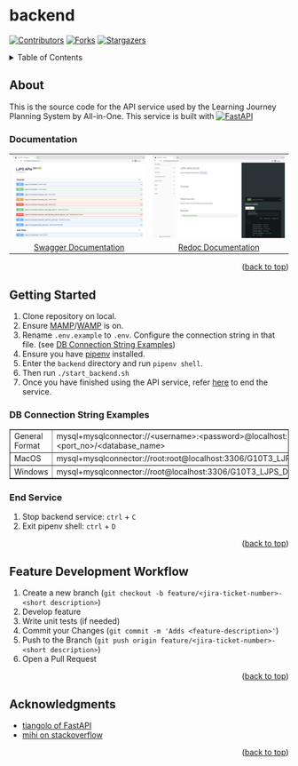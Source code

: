 # backend

<a name="readme-top"></a>

[![Contributors][contributors-shield]][contributors-url]
[![Forks][forks-shield]][forks-url]
[![Stargazers][stars-shield]][stars-url]

<!-- TABLE OF CONTENTS -->
<details>
  <summary>Table of Contents</summary>
  <ol>
    <li>
      <a href="#about">About</a>
      <ul>
        <li><a href="#documentation">Documentation</a></li>
      </ul>
    </li>
    <li>
      <a href="#getting-started">Getting Started</a>
      <ul>
        <li><a href="#db-connection-string-examples">DB Connection String Examples</a></li>
        <li><a href="#end-service">End Service</a></li>
      </ul>
    </li>
    <li><a href="#feature-development-workflow">Feature Development Workflow</a></li>
    <li><a href="#acknowledgments">Acknowledgments</a></li>
  </ol>
</details>



<!-- ABOUT THE PROJECT -->
## About
This is the source code for the API service used by the Learning Journey Planning System by All-in-One. This service is built with <a href="https://fastapi.tiangolo.com/"><img src="https://fastapi.tiangolo.com/img/logo-margin/logo-teal.png" alt="FastAPI" width="88"/></a>

### Documentation
<table>
  <tr>
    <td>
      <a href="http://127.0.0.1:8000/docs">
        <img src="img/swagger-ui.png"/>
      </a>
    </td>
    <td>
      <a href="http://127.0.0.1:8000/docs">
        <img src="img/redoc.png"/>
      </a>
    </td>
  </tr>
  <tr>
    <td style='text-align:center'>
      <a href="http://127.0.0.1:8000/docs">
        Swagger Documentation
      </a>
    </td>
    <td style='text-align:center'>
      <a href="http://127.0.0.1:8000/redoc">
        Redoc Documentation
      </a>
    </td>
  </tr>
</table>

<p align="right">(<a href="#readme-top">back to top</a>)</p>


<!-- GETTING STARTED -->
## Getting Started
1. Clone repository on local.
2. Ensure [MAMP](https://www.mamp.info/en/downloads/)/[WAMP](https://www.wampserver.com/en/download-wampserver-64bits/) is on.
3. Rename `.env.example` to `.env`. Configure the connection string in that file. (see [DB Connection String Examples](#db-connection-string-examples))
4. Ensure you have [pipenv](https://pipenv.pypa.io/en/latest/) installed.
5. Enter the `backend` directory and run `pipenv shell`.
6. Then run `./start_backend.sh`
7. Once you have finished using the API service, refer [here](#end-service) to end the service.
  
### DB Connection String Examples
<table border=1>
  <tr>
    <td>General Format</td>
    <td>mysql+mysqlconnector://&lt;username&gt;:&lt;password&gt;@localhost:&lt;port_no&gt;/&lt;database_name&gt;</td>
  </tr>
  <tr>
    <td>MacOS</td>
    <td>mysql+mysqlconnector://root:root@localhost:3306/G10T3_LJPS_DB</td>
  </tr>
  <tr>
    <td>Windows</td>
    <td>mysql+mysqlconnector://root@localhost:3306/G10T3_LJPS_DB</td>
  </tr>
</table>

### End Service

1. Stop backend service: `ctrl` + `C`
2. Exit pipenv shell: `ctrl` + `D`

<p align="right">(<a href="#readme-top">back to top</a>)</p>


<!-- DEVELOPMENT -->
## Feature Development Workflow
1. Create a new branch (`git checkout -b feature/<jira-ticket-number>-<short description>`)
2. Develop feature
3. Write unit tests (if needed)
2. Commit your Changes (`git commit -m 'Adds <feature-description>'`)
3. Push to the Branch (`git push origin feature/<jira-ticket-number>-<short description>`)
4. Open a Pull Request

<p align="right">(<a href="#readme-top">back to top</a>)</p>


<!-- ACKNOWLEDGMENTS -->
## Acknowledgments

* [tiangolo of FastAPI](https://fastapi.tiangolo.com/)
* [mihi on stackoverflow](https://stackoverflow.com/questions/67255653/how-to-set-up-and-tear-down-a-database-between-tests-in-fastapi)

<p align="right">(<a href="#readme-top">back to top</a>)</p>



<!-- MARKDOWN LINKS & IMAGES -->
<!-- https://www.markdownguide.org/basic-syntax/#reference-style-links -->
[contributors-shield]: https://img.shields.io/github/contributors/github_username/repo_name.svg?style=for-the-badge
[contributors-url]: https://github.com/learning-journey-planning-system/backend/graphs/contributors
[forks-shield]: https://img.shields.io/github/forks/github_username/repo_name.svg?style=for-the-badge
[forks-url]: https://github.com/learning-journey-planning-system/backend/network/members
[stars-shield]: https://img.shields.io/github/stars/github_username/repo_name.svg?style=for-the-badge
[stars-url]: https://github.com/learning-journey-planning-system/backend/stargazers